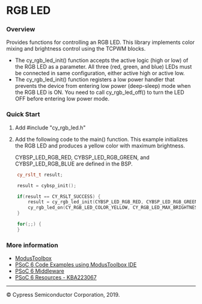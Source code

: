 # RGB LED

### Overview

Provides functions for controlling an RGB LED. This library implements color mixing and brightness control using the TCPWM blocks. 

- The cy_rgb_led_init() function accepts the active logic (high or low) of the RGB LED as a parameter. All three (red, green, and blue) LEDs must be connected in same configuration, either active high or active low. 
- The cy_rgb_led_init() function registers a low power handler that prevents the device from entering low power (deep-sleep) mode when the RGB LED is ON. You need to call cy_rgb_led_off() to turn the LED OFF before entering low power mode.

### Quick Start

1. Add \#include "cy_rgb_led.h"
2. Add the following code to the main() function. This example initializes the RGB LED and produces a yellow color with maximum brightness.   

    CYBSP_LED_RGB_RED, CYBSP_LED_RGB_GREEN, and CYBSP_LED_RGB_BLUE are defined in the BSP. 
    
```cpp
    cy_rslt_t result;

    result = cybsp_init();

    if(result == CY_RSLT_SUCCESS) {
        result = cy_rgb_led_init(CYBSP_LED_RGB_RED, CYBSP_LED_RGB_GREEN, CYBSP_LED_RGB_BLUE, CY_RGB_LED_ACTIVE_LOW);
        cy_rgb_led_on(CY_RGB_LED_COLOR_YELLOW, CY_RGB_LED_MAX_BRIGHTNESS);    
    }

    for(;;) {
    }
```

### More information

* [ModusToolbox](https://www.cypress.com/products/modustoolbox-software-environment)
* [PSoC 6 Code Examples using ModusToolbox IDE](https://github.com/cypresssemiconductorco/Code-Examples-for-ModusToolbox-Software)
* [PSoC 6 Middleware](https://github.com/cypresssemiconductorco/psoc6-middleware)
* [PSoC 6 Resources - KBA223067](https://community.cypress.com/docs/DOC-14644)

---
© Cypress Semiconductor Corporation, 2019.
